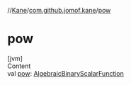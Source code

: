 //[Kane](../index.md)/[com.github.jomof.kane](index.md)/[pow](pow.md)



# pow  
[jvm]  
Content  
val [pow](pow.md): [AlgebraicBinaryScalarFunction](../com.github.jomof.kane.impl.functions/-algebraic-binary-scalar-function/index.md)  



